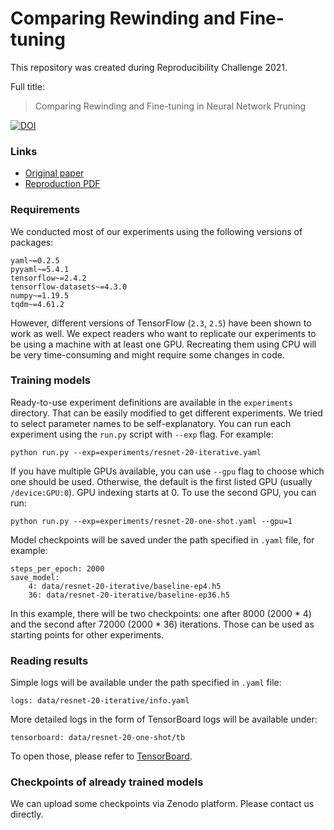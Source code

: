 
# Comparing Rewinding and Fine-tuning

This repository was created during Reproducibility Challenge 2021.

Full title:
> Comparing Rewinding and Fine-tuning in Neural Network Pruning

[![DOI](https://zenodo.org/badge/387544125.svg)](https://zenodo.org/badge/latestdoi/387544125)

### Links
* [Original paper](https://arxiv.org/abs/2003.02389)
* [Reproduction PDF](ANON_REPORT.pdf)

### Requirements

We conducted most of our experiments using the following versions of packages:

```
yaml~=0.2.5
pyyaml~=5.4.1
tensorflow~=2.4.2
tensorflow-datasets~=4.3.0
numpy~=1.19.5
tqdm~=4.61.2
```

However, different versions of TensorFlow (`2.3`, `2.5`) have been shown to work as well.
We expect readers who want to replicate our experiments to be using a machine with at least one GPU.
Recreating them using CPU will be very time-consuming and might require some changes in code.

### Training models

Ready-to-use experiment definitions are available in the `experiments` directory.
That can be easily modified to get different experiments.
We tried to select parameter names to be self-explanatory.
You can run each experiment using the `run.py` script with `--exp` flag.
For example:

```
python run.py --exp=experiments/resnet-20-iterative.yaml
```

If you have multiple GPUs available, you can use `--gpu` flag to choose which one should be used.
Otherwise, the default is the first listed GPU (usually `/device:GPU:0`).
GPU indexing starts at 0.
To use the second GPU, you can run:

```
python run.py --exp=experiments/resnet-20-one-shot.yaml --gpu=1
```

Model checkpoints will be saved under the path specified in `.yaml` file, for example:

```
steps_per_epoch: 2000
save_model:
    4: data/resnet-20-iterative/baseline-ep4.h5
    36: data/resnet-20-iterative/baseline-ep36.h5
```

In this example, there will be two checkpoints: one after 8000 (2000 * 4) and the second after 72000 (2000 * 36) iterations.
Those can be used as starting points for other experiments.

### Reading results

Simple logs will be available under the path specified in `.yaml` file:
```
logs: data/resnet-20-iterative/info.yaml
```

More detailed logs in the form of TensorBoard logs will be available under:
```
tensorboard: data/resnet-20-one-shot/tb
```

To open those, please refer to [TensorBoard](https://www.tensorflow.org/tensorboard).


### Checkpoints of already trained models

We can upload some checkpoints via Zenodo platform.
Please contact us directly.
